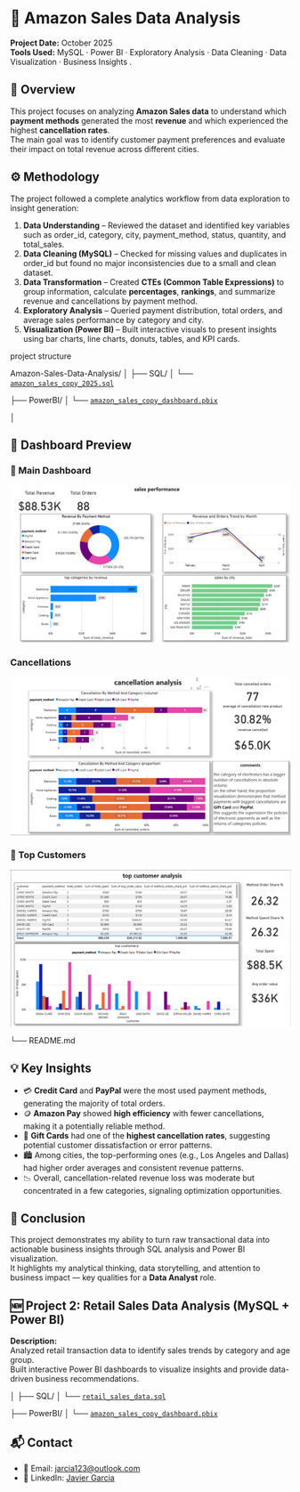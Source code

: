 # 🛒 Amazon Sales Data Analysis  

**Project Date:** October 2025  
**Tools Used:** MySQL · Power BI · Exploratory Analysis · Data Cleaning · Data Visualization · Business Insights  .

## 📘 Overview  

This project focuses on analyzing **Amazon Sales data** to understand which **payment methods** generated the most **revenue** and which experienced the highest **cancellation rates**.  
The main goal was to identify customer payment preferences and evaluate their impact on total revenue across different cities.  

## ⚙️ Methodology  

The project followed a complete analytics workflow from data exploration to insight generation:  

1. **Data Understanding** – Reviewed the dataset and identified key variables such as order_id, category, city, payment_method, status, quantity, and total_sales.  
2. **Data Cleaning (MySQL)** – Checked for missing values and duplicates in order_id but found no major inconsistencies due to a small and clean dataset.  
3. **Data Transformation** – Created **CTEs (Common Table Expressions)** to group information, calculate **percentages**, **rankings**, and summarize revenue and cancellations by payment method.  
4. **Exploratory Analysis** – Queried payment distribution, total orders, and average sales performance by category and city.  
5. **Visualization (Power BI)** – Built interactive visuals to present insights using bar charts, line charts, donuts, tables, and KPI cards.  

project structure 

Amazon-Sales-Data-Analysis/
│
├── SQL/
│   └── [`amazon_sales_copy_2025.sql`](./SQL/amazon_sales_copy_2025.sql)

├── PowerBI/
│   └── [`amazon_sales_copy_dashboard.pbix`](./PowerBI/amazon_sales_copy_dashboard.pbix)

│
 ## 📸 Dashboard Preview  

### 🧭 Main Dashboard  
![Main Dashboard](./Images/Screenshot%202025-10-06%20131920.png)

###  Cancellations  
![Cancellations](./Images/Screenshot%202025-10-06%20131931.png)

### 👥 Top Customers  
![Top Customers](./Images/Screenshot%202025-10-06%20131945.png)

└── README.md

## 💡 Key Insights  

- 💳 **Credit Card** and **PayPal** were the most used payment methods, generating the majority of total orders.  
- 🪙 **Amazon Pay** showed **high efficiency** with fewer cancellations, making it a potentially reliable method.  
- 🎁 **Gift Cards** had one of the **highest cancellation rates**, suggesting potential customer dissatisfaction or error patterns.  
- 🏙️ Among cities, the top-performing ones (e.g., Los Angeles and Dallas) had higher order averages and consistent revenue patterns.  
- 📉 Overall, cancellation-related revenue loss was moderate but concentrated in a few categories, signaling optimization opportunities.  


## 🚀 Conclusion  

This project demonstrates my ability to turn raw transactional data into actionable business insights through SQL analysis and Power BI visualization.  
It highlights my analytical thinking, data storytelling, and attention to business impact — key qualities for a **Data Analyst** role.  


## 🆕 Project 2: Retail Sales Data Analysis (MySQL + Power BI)

**Description:**  
Analyzed retail transaction data to identify sales trends by category and age group.  
Built interactive Power BI dashboards to visualize insights and provide data-driven business recommendations.



│
├── SQL/
│   └── [`retail_sales_data.sql`](./SQL/retail_sales_data.sql)

├── PowerBI/
│   └── [`amazon_sales_copy_dashboard.pbix`](./PowerBI/amazon_sales_copy_dashboard.pbix)













## 📬 Contact  

- 📧 Email: [jarcia123@outlook.com](mailto:jarcia123@outlook.com)  
- 💼 LinkedIn: [Javier Garcia](https://www.linkedin.com/in/javier-garcia-70817024b)

